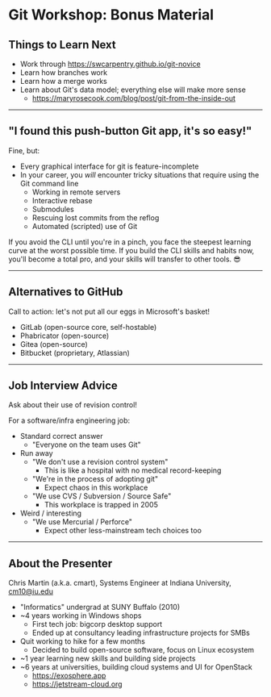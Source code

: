 # Git Workshop: Bonus Material

## Things to Learn Next

- Work through <https://swcarpentry.github.io/git-novice>
- Learn how branches work
- Learn how a merge works
- Learn about Git's data model; everything else will make more sense
  - <https://maryrosecook.com/blog/post/git-from-the-inside-out>

<!--
When you understand the data model, concepts like branches and tags and merges are a lot less mysterious.
-->

---

## "I found this push-button Git app, it's so easy!"

Fine, but:

- Every graphical interface for git is feature-incomplete
- In your career, you _will_ encounter tricky situations that require using the Git command line
    - Working in remote servers
    - Interactive rebase
    - Submodules
    - Rescuing lost commits from the reflog
    - Automated (scripted) use of Git

If you avoid the CLI until you're in a pinch, you face the steepest learning curve at the worst possible time. If you build the CLI skills and habits now, you'll become a total pro, and your skills will transfer to other tools. 😎

---

## Alternatives to GitHub

Call to action: let's not put all our eggs in Microsoft's basket!

- GitLab (open-source core, self-hostable)
- Phabricator (open-source)
- Gitea (open-source)
- Bitbucket (proprietary, Atlassian)

---

## Job Interview Advice

Ask about their use of revision control!

For a software/infra engineering job:

- Standard correct answer
  - "Everyone on the team uses Git"
- Run away
  - "We don't use a revision control system"
    - This is like a hospital with no medical record-keeping
  - "We're in the process of adopting git"
    - Expect chaos in this workplace 
  - "We use CVS / Subversion / Source Safe"
    - This workplace is trapped in 2005
- Weird / interesting
  - "We use Mercurial / Perforce"
    - Expect other less-mainstream tech choices too

---

## About the Presenter

Chris Martin (a.k.a. cmart), Systems Engineer at Indiana University, cm10@iu.edu

- "Informatics" undergrad at SUNY Buffalo (2010)
- ~4 years working in Windows shops
  - First tech job: bigcorp desktop support
  - Ended up at consultancy leading infrastructure projects for SMBs
- Quit working to hike for a few months
  - Decided to build open-source software, focus on Linux ecosystem
- ~1 year learning new skills and building side projects
- ~6 years at universities, building cloud systems and UI for OpenStack
  - <https://exosphere.app>
  - <https://jetstream-cloud.org>
